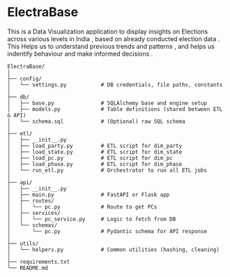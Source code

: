 # ElectraBase
This is a Data Visualization application to display insights on Elections across various levels in India , based on already conducted election data . 
This Helps us to understand previous trends and patterns , and helps us indentify behaviour and make informed decisions .

```
ElectraBase/
│
├── config/
│   └── settings.py           # DB credentials, file paths, constants
│
├── db/
│   ├── base.py               # SQLAlchemy base and engine setup
│   ├── models.py             # Table definitions (shared between ETL & API)
│   └── schema.sql            # (Optional) raw SQL schema
│
├── etl/
│   ├── __init__.py
│   ├── load_party.py         # ETL script for dim_party
│   ├── load_state.py         # ETL script for dim_state
│   ├── load_pc.py            # ETL script for dim_pc
│   ├── load_phase.py         # ETL script for dim_phase
│   └── run_etl.py            # Orchestrator to run all ETL jobs
│
├── api/
│   ├── __init__.py
│   ├── main.py               # FastAPI or Flask app
│   ├── routes/
│   │   └── pc.py             # Route to get PCs
│   ├── services/
│   │   └── pc_service.py     # Logic to fetch from DB
│   └── schemas/
│       └── pc.py             # Pydantic schema for API response
│
├── utils/
│   └── helpers.py            # Common utilities (hashing, cleaning)
│
├── requirements.txt
└── README.md
```
